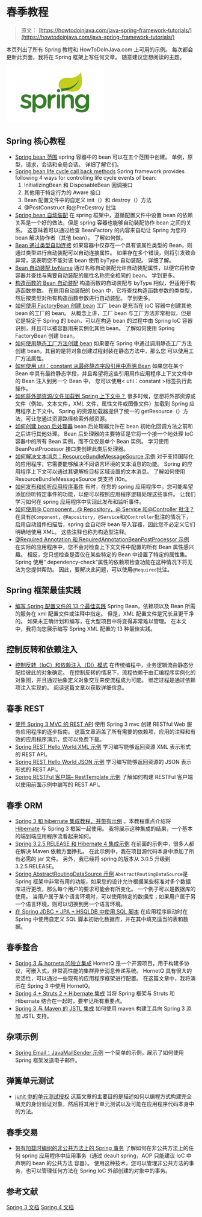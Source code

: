 # 春季教程

> 原文： [https://howtodoinjava.com/java-spring-framework-tutorials/](https://howtodoinjava.com/java-spring-framework-tutorials/)

本页列出了所有 Spring 教程和 HowToDoInJava.com 上可用的示例。 每次都会更新此页面，我将在 Spring 框架上写任何文章。 随意建议您想阅读的主题。

![Spring tutorials](img/85bf44a9b4d267aa37013e855837852e.jpg)

## Spring 核心教程

*   [Spring bean 范围](//howtodoinjava.com/spring/spring-core/spring-bean-scopes/)
    spring 容器中的 bean 可以在五个范围中创建。 单例，原型，请求，会话和全局会话。 详细了解它们。
*   [Spring bean life cycle call back methods](//howtodoinjava.com/spring/spring-core/spring-bean-life-cycle/)
    Spring framework provides following 4 ways for controlling life cycle events of bean:
    1.  InitializingBean 和 DisposableBean 回调接口
    2.  其他用于特定行为的 Aware 接口
    3.  Bean 配置文件中的自定义 init（）和 destroy（）方法
    4.  @PostConstruct 和@PreDestroy 批注
*   [Spring bean 自动装配](//howtodoinjava.com/2013/05/08/spring-beans-autowiring-concepts/)
    在 spring 框架中，遵循配置文件中设置 bean 的依赖关系是一个好的做法，但是 spring 容器也能够自动装配协作 bean 之间的关系。 这意味着可以通过检查 BeanFactory 的内容来自动让 Spring 为您的 bean 解决协作者（其他 bean）。 了解如何做。
*   [Bean 通过类型自动连接](//howtodoinjava.com/spring/spring-core/spring-bean-autowire-bytype/)
    如果容器中仅存在一个具有该属性类型的 Bean，则通过类型进行自动装配可以自动连接属性。 如果存在多个错误，则将引发致命异常，这表明您不能对该 bean 使用 byType 自动装配。 详细了解。
*   [Bean 自动装配 byName](//howtodoinjava.com/spring/spring-core/spring-bean-autowire-byname/)
    通过名称自动装配允许自动装配属性，以便它将检查容器并查找与需要自动装配的属性名称完全相同的 bean。 学到更多。
*   [构造函数的 Bean 自动装配](//howtodoinjava.com/spring/spring-core/spring-autowiring-by-constructor/)
    构造函数的自动装配与 byType 相似，但适用于构造函数参数。 在启用自动装配的 bean 中，它将查找构造函数参数的类类型，然后按类型对所有构造函数参数进行自动装配。 学到更多。
*   [如何使用 FactoryBean 创建 bean](//howtodoinjava.com/spring/spring-core/how-to-create-beans-using-spring-factorybean/)
    工厂 bean 是充当在 IoC 容器中创建其他 bean 的工厂的 bean。 从概念上讲，工厂 bean 与工厂方法非常相似，但是它是特定于 Spring 的 bean，可以在构造 bean 的过程中由 Spring IoC 容器识别，并且可以被容器用来实例化其他 bean。 了解如何使用 Spring FactoryBean 创建 bean。
*   [如何使用静态工厂方法创建 bean](//howtodoinjava.com/spring/spring-core/spring-create-beans-using-static-factory-method/)
    如果要在 Spring 中通过调用静态工厂方法创建 bean，其目的是将对象创建过程封装在静态方法中，那么您 可以使用工厂方法属性。
*   [如何使用 util：constant 从最终静态字段引用中声明 Bean](//howtodoinjava.com/spring/spring-core/spring-declare-beans-from-final-static-field-references-using-util-constant/)
    如果您在某个 Bean 中具有最终静态字段，并且希望将这些引用用作应用程序上下文文件中的 Bean 注入到另一个 Bean 中， 您可以使用&lt; util：constant &gt;标签执行此操作。
*   [如何将外部资源/文件加载到 Spring 上下文中？](//howtodoinjava.com/spring/spring-core/how-to-load-external-resources-files-into-spring-context/)
    很多时候，您想将外部资源或文件（例如，文本文件，XML 文件，属性文件或图像文件）加载到 Spring 应用程序上下文中。 Spring 的资源加载器提供了统一的 getResource（）方法，可让您通过资源路径检索外部资源。
*   [如何创建 bean 后处理器](//howtodoinjava.com/spring/spring-core/how-to-create-spring-bean-post-processors/)
    bean 后处理器允许在 bean 初始化回调方法之前和之后进行其他处理。 Bean 后处理器的主要特征是它将一个接一个地处理 IoC 容器中的所有 Bean 实例，而不仅仅是单个 Bean 实例。 学习使用 BeanPostProcessor 接口类创建此类后处理器。
*   [如何解决文本消息：ResourceBundleMessageSource 示例](//howtodoinjava.com/spring/spring-core/resolving-text-messages-in-spring-resourcebundlemessagesource-example/)
    对于支持国际化的应用程序，它需要能够解决不同语言环境的文本消息的功能。 Spring 的应用程序上下文可以通过其键解析目标区域设置的文本消息。 了解如何使用 ResourceBundleMessageSource 类支持 i10n。
*   [如何发布和侦听应用程序事件](//howtodoinjava.com/spring/spring-core/how-to-publish-and-listen-application-events-in-spring/)
    有时，在您的 spring 应用程序中，您可能希望添加侦听特定事件的功能，以便可以按照应用程序逻辑处理这些事件。 让我们学习如何在 spring 应用程序中实现此发布和监听事件。
*   [如何使用@ Component，@ Repository，@ Service 和@Controller 批注？](//howtodoinjava.com/spring/spring-core/how-to-use-spring-component-repository-service-and-controller-annotations/)
    在具有`@Component`，`@Repository`，`@Service`和`@Controller`批注的情况下，启用自动组件扫描后，spring 会自动将 bean 导入容器，因此您不必定义它们 明确地使用 XML。 这些注释也称为构造型注释。
*   [@Required Annotation 和 RequiredAnnotationBeanPostProcessor 示例](//howtodoinjava.com/spring/spring-core/spring-required-annotation-and-requiredannotationbeanpostprocessor-example/)
    在实际的应用程序中，您不会对检查上下文文件中配置的所有 Bean 属性感兴趣。 相反，您只想检查是否仅在某些特定的 Bean 中设置了特定的属性集。 Spring 使用“ dependency-check”属性的依赖项检查功能在这种情况下将无法为您提供帮助。 因此，要解决此问题，可以使用`@Required`批注。

## Spring 框架最佳实践

*   [编写 Spring 配置文件的 13 个最佳实践](//howtodoinjava.com/spring/spring-core/13-best-practices-for-writing-spring-configuration-files/)
    Spring Bean，依赖项以及 Bean 所需的服务在 xml 配置文件或注释中指定。 但是，XML 配置文件是冗长且更干净的。 如果未正确计划和编写，在大型项目中将变得非常难以管理。 在本文中，我将向您展示编写 Spring XML 配置的 13 种最佳实践。

## 控制反转和依赖注入

*   [控制反转（IoC）和依赖注入（DI）模式](//howtodoinjava.com/spring/spring-core/inversion-of-control-ioc-and-dependency-injection-di-patterns-in-spring-framework-and-related-interview-questions/)
    在传统编程中，业务逻辑流由静态分配给彼此的对象确定。 在控制反转的情况下，流程依赖于由汇编程序实例化的对象图，并且通过抽象定义对象交互来使流程成为可能。 绑定过程是通过依赖项注入实现的。 阅读这篇文章以获取详细信息。

## 春季 REST

*   [使用 Spring 3 MVC 的 REST API](//howtodoinjava.com/spring/spring-restful/how-to-write-restful-webservices-using-spring-3-mvc/)
    使用 Spring 3 mvc 创建 RESTful Web 服务应用程序的逐步指南。 这篇文章涵盖了所有需要的依赖项，应用的注释和有效的应用程序演示，您可以免费下载。
*   [Spring REST Hello World XML 示例](//howtodoinjava.com/spring/spring-restful/spring-rest-hello-world-xml-example/)
    学习编写能够返回资源 XML 表示形式的 REST API。
*   [Spring REST Hello World JSON 示例](//howtodoinjava.com/spring/spring-restful/spring-rest-hello-world-json-example/)
    学习编写能够返回资源的 JSON 表示形式的 REST API。
*   [Spring RESTFul 客户端– RestTemplate 示例](//howtodoinjava.com/spring/spring-restful/spring-restful-client-resttemplate-example/)
    了解如何构建 RESTFul 客户端以使用前面示例中编写的 REST API。

## 春季 ORM

*   [Spring 3 和 hibernate 集成教程，并带有示例](//howtodoinjava.com/spring/spring-orm/spring-3-and-hibernate-integration-tutorial-with-example/)
    。本教程重点介绍将 [Hibernate](//howtodoinjava.com/hibernate-tutorials/) 与 Spring 3 框架一起使用。 我将展示这种集成的结果，一个基本的端到端应用程序流看起来如何。
*   [Spring 3.2.5.RELEASE 和 Hibernate 4 集成示例](//howtodoinjava.com/spring/spring-orm/spring-3-2-5-release-and-hibernate-4-integration-example-tutorial/)
    在前面的示例中，很多人都在解决 Maven 依赖方面挣扎。 在此示例中，我在项目源代码本身中添加了所有必需的 jar 文件。 另外，我已经将 spring 的版本从 3.0.5 升级到 3.2.5.RELEASE。
*   [Spring AbstractRoutingDataSource 示例](//howtodoinjava.com/spring/spring-orm/spring-3-2-5-abstractroutingdatasource-example/)
    `AbstractRoutingDataSource`是 Spring 框架中非常有用的功能，如果您的设计允许根据某些标准对多个数据库进行更改，那么每个用户的要求可能会有所变化。 一个例子可以是数据库的使用。 当用户属于某个语言环境时，可以使用特定的数据库；如果用户属于另一个语言环境，则可以切换到另一个语言环境。
*   [在 Spring JDBC + JPA + HSQLDB 中使用 SQL 脚本](//howtodoinjava.com/spring/spring-jdbc/using-sql-scripts-with-spring-jdbc-jpa-hsqldb/)
    在应用程序启动时在 Spring 中使用自定义 SQL 脚本初始化数据库，并在其中填充适当的表和数据。

## 春季整合

*   [Spring 3 与 hornetq 的独立集成](//howtodoinjava.com/spring/spring-integration/spring-3-hornetq-standalone-integration-example/)
    HornetQ 是一个开源项目，用于构建多协议，可嵌入式，非常高性能的集群异步消息传递系统。 HornetQ 具有很大的灵活性，可以通过一些现有的应用程序框架进行配置。 在这篇文章中，我将演示在 Spring 3 中使用 HornetQ。
*   [Spring 4 + Struts 2 + Hibernate 集成](//howtodoinjava.com/struts-2/spring-4-struts-2-hibernate-integration-tutorial/)
    当将 Spring 框架与 Struts 和 Hibernate 结合在一起时，要牢记所有重要点。
*   [Spring 3 与 Maven 的 JSTL 集成](//howtodoinjava.com/maven/how-to-add-jstl-support-in-spring-3-using-maven/)
    如何使用 maven 构建工具向 Spring 3 添加 JSTL 支持。

## 杂项示例

*   [Spring Email：JavaMailSender 示例](//howtodoinjava.com/spring/spring-core/send-email-with-spring-javamailsenderimpl-example/)
    一个简单的示例，展示了如何使用 Spring 框架发送电子邮件。

## 弹簧单元测试

*   [junit 中的单元测试授权](//howtodoinjava.com/junit/how-to-unit-test-spring-security-authentication-with-junit/)
    这篇文章的主要目的是描述如何以编程方式构建完全填充的身份验证对象，然后将其用于单元测试以及可能在应用程序代码本身中的方法。

## 春季交易

*   [带有加载时编织的非公共方法上的 Spring 事务](//howtodoinjava.com/spring/spring-transaction/spring-transactions-on-non-public-methods-with-load-time-weaving/)
    了解如何在非公共方法上的任何 spring 应用程序中应用事务（通过 deault spring，AOP 只能建议 IoC 中声明的 bean 的公共方法 容器）。 使用这种技术，您可以管理非公共方法的事务，也可以管理任何方法在 Spring IoC 外部创建的对象中的事务。

## 参考文献

[Spring 3 文档](https://docs.spring.io/spring/docs/3.0.x/spring-framework-reference/html/)
[Spring 4 文档](https://docs.spring.io/spring/docs/4.0.x/spring-framework-reference/html/)